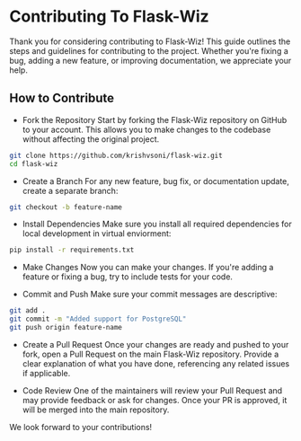 # Contributing To Flask-Wiz

Thank you for considering contributing to Flask-Wiz! This guide outlines the steps and guidelines for contributing to the project. Whether you're fixing a bug, adding a new feature, or improving documentation, we appreciate your help.

## How to Contribute

- Fork the Repository
Start by forking the Flask-Wiz repository on GitHub to your account. This allows you to make changes to the codebase without affecting the original project.

```bash
git clone https://github.com/krishvsoni/flask-wiz.git
cd flask-wiz
```


- Create a Branch
For any new feature, bug fix, or documentation update, create a separate branch:
```bash
git checkout -b feature-name
```

- Install Dependencies
Make sure you install all required dependencies for local development in virtual enviorment:
```bash
pip install -r requirements.txt
```
- Make Changes
Now you can make your changes. If you're adding a feature or fixing a bug, try to include tests for your code.


- Commit and Push
Make sure your commit messages are descriptive:
```bash
git add .
git commit -m "Added support for PostgreSQL"
git push origin feature-name
```
- Create a Pull Request
Once your changes are ready and pushed to your fork, open a Pull Request on the main Flask-Wiz repository. Provide a clear explanation of what you have done, referencing any related issues if applicable.

- Code Review
One of the maintainers will review your Pull Request and may provide feedback or ask for changes. Once your PR is approved, it will be merged into the main repository.



We look forward to your contributions!
